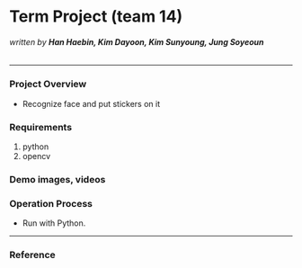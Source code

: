 # Term Project (team 14)
###### _written by ***Han Haebin, Kim Dayoon, Kim Sunyoung, Jung Soyeoun***_

---

### **Project Overview**
- Recognize face and put stickers on it


### **Requirements**
1. python
2. opencv


### **Demo images, videos**


### **Operation Process**
- Run with Python.

---
### **Reference**
